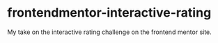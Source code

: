 # frontendmentor-interactive-rating
My take on the interactive rating challenge on the frontend mentor site.
